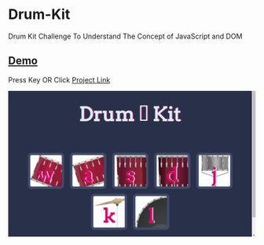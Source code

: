 # Drum-Kit
Drum Kit Challenge To Understand The Concept of JavaScript and DOM  

## [Demo](https://www.instagram.com/p/Caf2D_Oj9Mr/)
Press Key OR Click [Project Link](https://darpanrajput.github.io/Drum-Kit/)  

![](https://github.com/darpanrajput/Drum-Kit/blob/master/images/SS.PNG)
